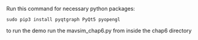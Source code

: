 ﻿


Run this command for necessary python packages:

```sudo pip3 install pyqtgraph PyQt5 pyopengl```

to run the demo run the  mavsim_chap6.py from inside the  chap6 directory
